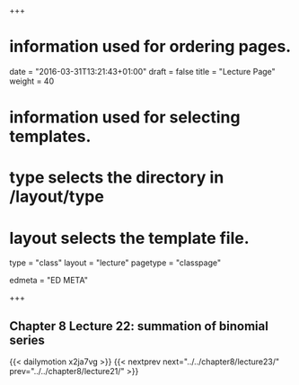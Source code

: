 +++
# information used for ordering pages.
date = "2016-03-31T13:21:43+01:00"
draft = false
title = "Lecture Page"
weight = 40

# information used for selecting templates.
# type selects the directory in /layout/type
# layout selects the template file.

type   = "class"
layout = "lecture"
pagetype = "classpage"





edmeta = "ED META"

+++
## Chapter 8 Lecture 22: summation of binomial series
{{< dailymotion x2ja7vg >}}
{{< nextprev next="../../chapter8/lecture23/"     prev="../../chapter8/lecture21/"  >}}

